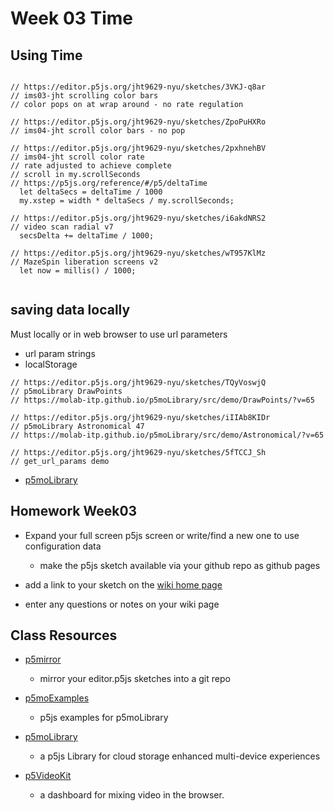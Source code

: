 # Week 03 Time

## Using Time

```

// https://editor.p5js.org/jht9629-nyu/sketches/3VKJ-q8ar
// ims03-jht scrolling color bars
// color pops on at wrap around - no rate regulation

// https://editor.p5js.org/jht9629-nyu/sketches/ZpoPuHXRo
// ims04-jht scroll color bars - no pop

// https://editor.p5js.org/jht9629-nyu/sketches/2pxhnehBV
// ims04-jht scroll color rate
// rate adjusted to achieve complete
// scroll in my.scrollSeconds
// https://p5js.org/reference/#/p5/deltaTime
  let deltaSecs = deltaTime / 1000
  my.xstep = width * deltaSecs / my.scrollSeconds;

// https://editor.p5js.org/jht9629-nyu/sketches/i6akdNRS2
// video scan radial v7
  secsDelta += deltaTime / 1000;

// https://editor.p5js.org/jht9629-nyu/sketches/wT957KlMz
// MazeSpin liberation screens v2
  let now = millis() / 1000;


```

## saving data locally

Must locally or in web browser to use url parameters

- url param strings
- localStorage

```
// https://editor.p5js.org/jht9629-nyu/sketches/TQyVoswjQ
// p5moLibrary DrawPoints
// https://molab-itp.github.io/p5moLibrary/src/demo/DrawPoints/?v=65

// https://editor.p5js.org/jht9629-nyu/sketches/iIIAb8KIDr
// p5moLibrary Astronomical 47
// https://molab-itp.github.io/p5moLibrary/src/demo/Astronomical/?v=65

// https://editor.p5js.org/jht9629-nyu/sketches/5fTCCJ_Sh
// get_url_params demo

```

- [p5moLibrary](https://github.com/molab-itp/p5moLibrary)

## Homework Week03

- Expand your full screen p5js screen or write/find a new one to use configuration data

  - make the p5js sketch available via your github repo as github pages

- add a link to your sketch on the [wiki home page](https://github.com/p5videoKit/IM-Screens-2024-03-ima/wiki#week-03-homework)

- enter any questions or notes on your wiki page

<!-- ## nodejs setup

[https://nodejs.org/en/download](https://nodejs.org/en/download)

 -->

## Class Resources

- [p5mirror](https://github.com/molab-itp/p5mirror)

  - mirror your editor.p5js sketches into a git repo

- [p5moExamples](https://github.com/molab-itp/p5moExamples)

  - p5js examples for p5moLibrary

- [p5moLibrary](https://github.com/molab-itp/p5moLibrary)

  - a p5js Library for cloud storage enhanced multi-device experiences

- [p5VideoKit](https://github.com/molab-itp/p5videoKit)
  - a dashboard for mixing video in the browser.
